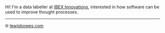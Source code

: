 <!--
**lbowes/lbowes** is a ✨ _special_ ✨ repository because its `README.md` (this file) appears on your GitHub profile.

Here are some ideas to get you started:

- 🔭 I’m currently working on ...
- 🌱 I’m currently learning ...
- 👯 I’m looking to collaborate on ...
- 🤔 I’m looking for help with ...
- 💬 Ask me about ...
- 📫 How to reach me: ...
- 😄 Pronouns: ...
- ⚡ Fun fact: ...
-->

Hi! I'm a data labeller at [IBEX Innovations](https://ibexinnovations.co.uk/), interested in how software can be used to improve thought processes.

---

🌐 [lewisbowes.com](https://lewisbowes.com)
